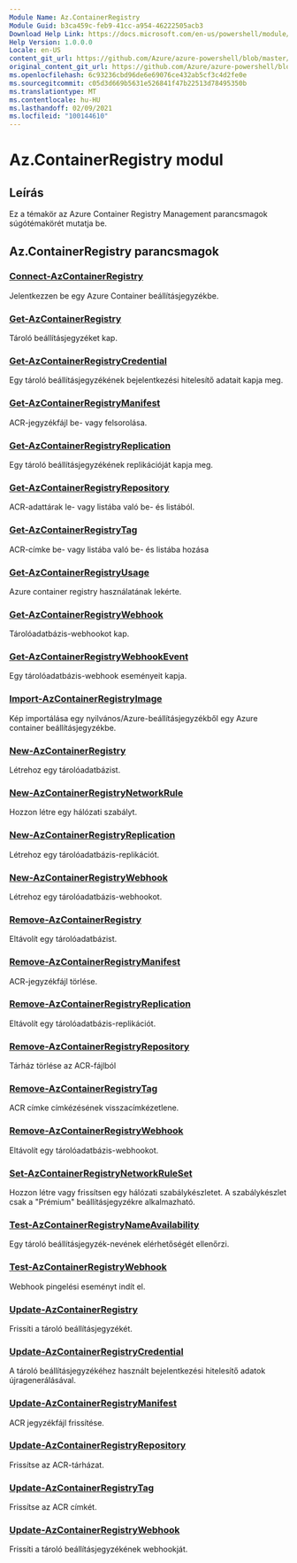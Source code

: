 ```yaml
---
Module Name: Az.ContainerRegistry
Module Guid: b3ca459c-feb9-41cc-a954-46222505acb3
Download Help Link: https://docs.microsoft.com/en-us/powershell/module/az.containerregistry
Help Version: 1.0.0.0
Locale: en-US
content_git_url: https://github.com/Azure/azure-powershell/blob/master/src/ContainerRegistry/ContainerRegistry/help/Az.ContainerRegistry.md
original_content_git_url: https://github.com/Azure/azure-powershell/blob/master/src/ContainerRegistry/ContainerRegistry/help/Az.ContainerRegistry.md
ms.openlocfilehash: 6c93236cbd96de6e69076ce432ab5cf3c4d2fe0e
ms.sourcegitcommit: c05d3d669b5631e526841f47b22513d78495350b
ms.translationtype: MT
ms.contentlocale: hu-HU
ms.lasthandoff: 02/09/2021
ms.locfileid: "100144610"
---
```

# Az.ContainerRegistry modul
## Leírás
Ez a témakör az Azure Container Registry Management parancsmagok súgótémakörét mutatja be.

## Az.ContainerRegistry parancsmagok
### [Connect-AzContainerRegistry](Connect-AzContainerRegistry.md)
Jelentkezzen be egy Azure Container beállításjegyzékbe.

### [Get-AzContainerRegistry](Get-AzContainerRegistry.md)
Tároló beállításjegyzéket kap.

### [Get-AzContainerRegistryCredential](Get-AzContainerRegistryCredential.md)
Egy tároló beállításjegyzékének bejelentkezési hitelesítő adatait kapja meg.

### [Get-AzContainerRegistryManifest](Get-AzContainerRegistryManifest.md)
ACR-jegyzékfájl be- vagy felsorolása. 

### [Get-AzContainerRegistryReplication](Get-AzContainerRegistryReplication.md)
Egy tároló beállításjegyzékének replikációját kapja meg.

### [Get-AzContainerRegistryRepository](Get-AzContainerRegistryRepository.md)
ACR-adattárak le- vagy listába való be- és listából.

### [Get-AzContainerRegistryTag](Get-AzContainerRegistryTag.md)
ACR-címke be- vagy listába való be- és listába hozása 

### [Get-AzContainerRegistryUsage](Get-AzContainerRegistryUsage.md)
Azure container registry használatának lekérte.

### [Get-AzContainerRegistryWebhook](Get-AzContainerRegistryWebhook.md)
Tárolóadatbázis-webhookot kap.

### [Get-AzContainerRegistryWebhookEvent](Get-AzContainerRegistryWebhookEvent.md)
Egy tárolóadatbázis-webhook eseményeit kapja.

### [Import-AzContainerRegistryImage](Import-AzContainerRegistryImage.md)
Kép importálása egy nyilvános/Azure-beállításjegyzékből egy Azure container beállításjegyzékbe.

### [New-AzContainerRegistry](New-AzContainerRegistry.md)
Létrehoz egy tárolóadatbázist.

### [New-AzContainerRegistryNetworkRule](New-AzContainerRegistryNetworkRule.md)
Hozzon létre egy hálózati szabályt.

### [New-AzContainerRegistryReplication](New-AzContainerRegistryReplication.md)
Létrehoz egy tárolóadatbázis-replikációt.

### [New-AzContainerRegistryWebhook](New-AzContainerRegistryWebhook.md)
Létrehoz egy tárolóadatbázis-webhookot.

### [Remove-AzContainerRegistry](Remove-AzContainerRegistry.md)
Eltávolít egy tárolóadatbázist.

### [Remove-AzContainerRegistryManifest](Remove-AzContainerRegistryManifest.md)
ACR-jegyzékfájl törlése. 

### [Remove-AzContainerRegistryReplication](Remove-AzContainerRegistryReplication.md)
Eltávolít egy tárolóadatbázis-replikációt.

### [Remove-AzContainerRegistryRepository](Remove-AzContainerRegistryRepository.md)
Tárház törlése az ACR-fájlból

### [Remove-AzContainerRegistryTag](Remove-AzContainerRegistryTag.md)
ACR címke címkézésének visszacímkézetlene.

### [Remove-AzContainerRegistryWebhook](Remove-AzContainerRegistryWebhook.md)
Eltávolít egy tárolóadatbázis-webhookot.

### [Set-AzContainerRegistryNetworkRuleSet](Set-AzContainerRegistryNetworkRuleSet.md)
Hozzon létre vagy frissítsen egy hálózati szabálykészletet. A szabálykészlet csak a "Prémium" beállításjegyzékre alkalmazható.

### [Test-AzContainerRegistryNameAvailability](Test-AzContainerRegistryNameAvailability.md)
Egy tároló beállításjegyzék-nevének elérhetőségét ellenőrzi.

### [Test-AzContainerRegistryWebhook](Test-AzContainerRegistryWebhook.md)
Webhook pingelési eseményt indít el.

### [Update-AzContainerRegistry](Update-AzContainerRegistry.md)
Frissíti a tároló beállításjegyzékét.

### [Update-AzContainerRegistryCredential](Update-AzContainerRegistryCredential.md)
A tároló beállításjegyzékéhez használt bejelentkezési hitelesítő adatok újragenerálásával.

### [Update-AzContainerRegistryManifest](Update-AzContainerRegistryManifest.md)
ACR jegyzékfájl frissítése. 

### [Update-AzContainerRegistryRepository](Update-AzContainerRegistryRepository.md)
Frissítse az ACR-tárházat.

### [Update-AzContainerRegistryTag](Update-AzContainerRegistryTag.md)
Frissítse az ACR címkét.

### [Update-AzContainerRegistryWebhook](Update-AzContainerRegistryWebhook.md)
Frissíti a tároló beállításjegyzékének webhookját.

